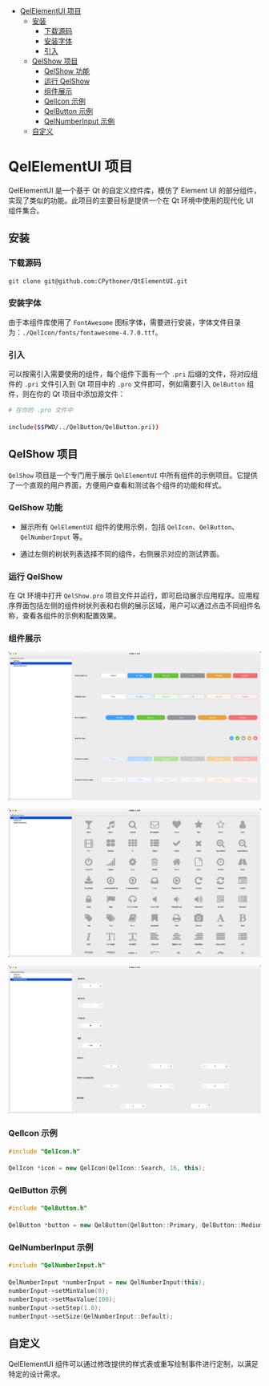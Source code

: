 - [QelElementUI 项目](#qelelementui-项目)
  - [安装](#安装)
    - [下载源码](#下载源码)
    - [安装字体](#安装字体)
    - [引入](#引入)
  - [QelShow 项目](#qelshow-项目)
    - [QelShow 功能](#qelshow-功能)
    - [运行 QelShow](#运行-qelshow)
    - [组件展示](#组件展示)
    - [QelIcon 示例](#qelicon-示例)
    - [QelButton 示例](#qelbutton-示例)
    - [QelNumberInput 示例](#qelnumberinput-示例)
  - [自定义](#自定义)

# QelElementUI 项目

QelElementUI 是一个基于 Qt 的自定义控件库，模仿了 Element UI 的部分组件，实现了类似的功能。此项目的主要目标是提供一个在 Qt 环境中使用的现代化 UI 组件集合。

## 安装

### 下载源码

```bash
git clone git@github.com:CPythoner/QtElementUI.git
```

### 安装字体

由于本组件库使用了 `FontAwesome`  图标字体，需要进行安装，字体文件目录为：`./QelIcon/fonts/fontawesome-4.7.0.ttf`。

### 引入

可以按需引入需要使用的组件，每个组件下面有一个 `.pri` 后缀的文件，将对应组件的 `.pri` 文件引入到 Qt 项目中的 `.pro` 文件即可，例如需要引入 `QelButton` 组件，则在你的 Qt 项目中添加源文件：

```bash
# 在你的 .pro 文件中

include($$PWD/../QelButton/QelButton.pri))
```

## QelShow 项目

`QelShow` 项目是一个专门用于展示 `QelElementUI` 中所有组件的示例项目。它提供了一个直观的用户界面，方便用户查看和测试各个组件的功能和样式。

### QelShow 功能

- 展示所有 `QelElementUI` 组件的使用示例，包括 `QelIcon`、`QelButton`、`QelNumberInput` 等。

- 通过左侧的树状列表选择不同的组件，右侧展示对应的测试界面。

### 运行 QelShow

在 Qt 环境中打开 `QelShow.pro` 项目文件并运行，即可启动展示应用程序。应用程序界面包括左侧的组件树状列表和右侧的展示区域，用户可以通过点击不同组件名称，查看各组件的示例和配置效果。

### 组件展示

![qelbutton_show](docs/images/qelbutton_show.png)

![qelbutton_show](docs/images/qelicon_show.png)

![qelbutton_show](docs/images/qelnumberinput_show.png)

### QelIcon 示例

```cpp
#include "QelIcon.h"

QelIcon *icon = new QelIcon(QelIcon::Search, 16, this);
```

### QelButton 示例

```cpp
#include "QelButton.h"

QelButton *button = new QelButton(QelButton::Primary, QelButton::Medium, false, false, false, false, QelButton::Button, QIcon(), "Primary Button", this);
```

### QelNumberInput 示例

```cpp
#include "QelNumberInput.h"

QelNumberInput *numberInput = new QelNumberInput(this);
numberInput->setMinValue(0);
numberInput->setMaxValue(100);
numberInput->setStep(1.0);
numberInput->setSize(QelNumberInput::Default);
```

## 自定义

QelElementUI 组件可以通过修改提供的样式表或重写绘制事件进行定制，以满足特定的设计需求。
